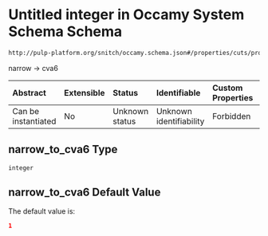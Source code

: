 # Untitled integer in Occamy System Schema Schema

```txt
http://pulp-platform.org/snitch/occamy.schema.json#/properties/cuts/properties/narrow_to_cva6
```

narrow -> cva6

| Abstract            | Extensible | Status         | Identifiable            | Custom Properties | Additional Properties | Access Restrictions | Defined In                                                       |
| :------------------ | :--------- | :------------- | :---------------------- | :---------------- | :-------------------- | :------------------ | :--------------------------------------------------------------- |
| Can be instantiated | No         | Unknown status | Unknown identifiability | Forbidden         | Allowed               | none                | [occamy.schema.json*](occamy.schema.json "open original schema") |

## narrow_to_cva6 Type

`integer`

## narrow_to_cva6 Default Value

The default value is:

```json
1
```
